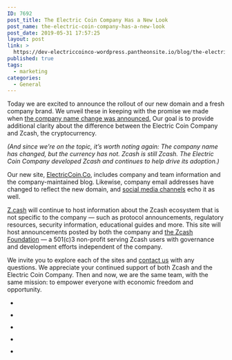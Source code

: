 ```yaml
---
ID: 7692
post_title: The Electric Coin Company Has a New Look
post_name: the-electric-coin-company-has-a-new-look
post_date: 2019-05-31 17:57:25
layout: post
link: >
  https://dev-electriccoinco-wordpress.pantheonsite.io/blog/the-electric-coin-company-has-a-new-look/
published: true
tags:
  - marketing
categories:
  - General
---
```

<!-- wp:paragraph -->
<p>Today we are excited to announce the rollout of our new domain and a fresh company brand. We unveil these in keeping with the promise we made when <a href="https://z.cash/blog/goodbye-zcash-company-hello-electric-coin-company/" target="_blank" rel="noreferrer noopener" aria-label=" (opens in a new tab)">the company name change was announced.</a> Our goal is to provide additional clarity about the difference between the Electric Coin Company and Zcash, the cryptocurrency. </p>
<!-- /wp:paragraph -->

<!-- wp:paragraph -->
<p><em>(And since we’re on the topic, it’s worth noting again: The company name has changed, but the currency has not. Zcash is still Zcash. The Electric Coin Company developed Zcash and continues to help drive its adoption.)</em></p>
<!-- /wp:paragraph -->

<!-- wp:paragraph -->
<p>Our new site, <a href="https://dev-electriccoinco-wordpress.pantheonsite.io">ElectricCoin.Co</a>, includes company and team information and the company-maintained blog. Likewise, company email addresses have changed to reflect the new domain, and <a href="https://twitter.com/ElectricCoinCo" target="_blank" rel="noreferrer noopener" aria-label=" (opens in a new tab)">social media channels</a> echo it as well. </p>
<!-- /wp:paragraph -->

<!-- wp:paragraph -->
<p><a rel="noreferrer noopener" aria-label=" (opens in a new tab)" href="https://z.cash/" target="_blank">Z.cash</a> will continue to host information about the Zcash ecosystem that is not specific to the company <em>— </em>such as protocol announcements, regulatory resources, security information, educational guides and more. This site will host announcements posted by both the company and <a rel="noreferrer noopener" aria-label=" (opens in a new tab)" href="https://www.zfnd.org/" target="_blank">the Zcash Foundation</a><em>  —</em>  a 501(c)3 non-profit serving Zcash users with governance and development efforts independent of the company. </p>
<!-- /wp:paragraph -->

<!-- wp:paragraph -->
<p>We invite you to explore each of the sites and <a href="https://forum.zcashcommunity.com/t/electric-coin-company-comms-and-adoption-efforts/33577" target="_blank" rel="noreferrer noopener" aria-label=" (opens in a new tab)">contact us</a> with any questions. We appreciate your continued support of both Zcash and the Electric Coin Company. Then and now, we are the same team, with the same mission: to empower everyone with economic freedom and opportunity.</p>
<!-- /wp:paragraph -->

<!-- wp:paragraph -->
<p></p>
<!-- /wp:paragraph -->

<!-- wp:gallery {"ids":[8225,8226,8224,8223,7813]} -->
<ul class="wp-block-gallery columns-3 is-cropped"><li class="blocks-gallery-item"><figure><img src="https://dev-electriccoinco-wordpress.pantheonsite.io/wp-content/uploads/2019/07/Transparency_report_ECC-1-1024x684.jpg" alt="" data-id="8225" data-link="https://dev-electriccoinco-wordpress.pantheonsite.io/transparency_report_ecc-1/" class="wp-image-8225"/></figure></li><li class="blocks-gallery-item"><figure><img src="https://dev-electriccoinco-wordpress.pantheonsite.io/wp-content/uploads/2019/07/OrangeBlack3-1-1024x819.jpg" alt="" data-id="8226" data-link="https://dev-electriccoinco-wordpress.pantheonsite.io/orangeblack3-1/" class="wp-image-8226"/></figure></li><li class="blocks-gallery-item"><figure><img src="https://dev-electriccoinco-wordpress.pantheonsite.io/wp-content/uploads/2019/07/ECC_homepage-1-1024x683.jpg" alt="" data-id="8224" data-link="https://dev-electriccoinco-wordpress.pantheonsite.io/ecc_homepage-1-2/" class="wp-image-8224"/></figure></li><li class="blocks-gallery-item"><figure><img src="https://dev-electriccoinco-wordpress.pantheonsite.io/wp-content/uploads/2019/07/canvas-shoes.jpg" alt="" data-id="8223" data-link="https://dev-electriccoinco-wordpress.pantheonsite.io/canvas-shoes-2/" class="wp-image-8223"/></figure></li><li class="blocks-gallery-item"><figure><img src="https://dev-electriccoinco-wordpress.pantheonsite.io/wp-content/uploads/2019/05/ECC-vert-treatment-2-1024x1024.png" alt="" data-id="7813" data-link="https://dev-electriccoinco-wordpress.pantheonsite.io/blog/the-electric-coin-company-has-a-new-look/ecc-vert-treatment-2/" class="wp-image-7813"/></figure></li></ul>
<!-- /wp:gallery -->

<!-- wp:image {"id":7815} -->
<figure class="wp-block-image"><img src="http://live-electriccoinco-wordpress.pantheonsite.io/wp-content/uploads/2019/05/1200x628_facebook_giphy-1.gif" alt="" class="wp-image-7815"/></figure>
<!-- /wp:image -->